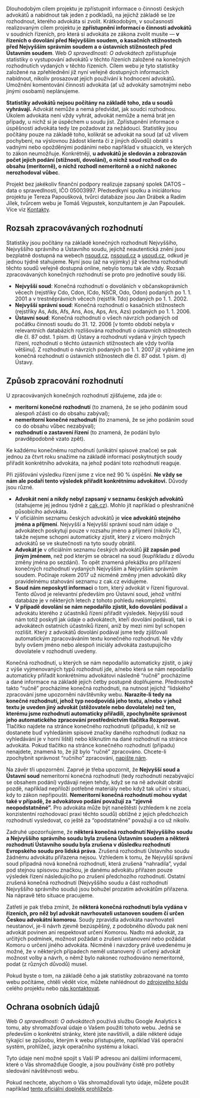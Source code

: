 
Dlouhodobým cílem projektu je zpřístupnit informace o činnosti českých advokátů a nabídnout tak jeden z podkladů,
na jejichž základě se lze rozhodnout, kterého advokáta si zvolit. Krátkodobým, v současnosti realizovaným cílem projektu
je **zpřístupnění informací o činnosti advokátů** v soudních řízeních, pro která si advokáta ze zákona zvolit musíte
&mdash; **v řízeních o dovolání před Nejvyšším soudem, o kasačních stížnostech před Nejvyšším správním soudem a o ústavních
stížnostech před Ústavním soudem**. Web *O spravedlnosti: O advokátech* zpřístupňuje statistiky o vystupování advokátů v těchto řízeních
založené na konečných rozhodnutích vydaných v těchto řízeních. Cílem webu je tyto statistiky založené na zpřehlednění
již nyní veřejně dostupných informacích nabídnout, nikoliv prosazovat jejich používání k hodnocení advokátů. Umožnění
komentování činnosti advokáta (ať už advokáty samotnými nebo jinými osobami) neplánujeme.

**Statistiky advokátů nejsou počítány na základě toho, zda u soudů vyhrávají.** Advokát nemůže a nemá předvídat, jak soudci
rozhodnou. Úkolem advokáta není vždy vyhrát, advokát nemůže a nemá brát jen případy, u nichž si je úspěchem u soudu jist.
Zpřístupnění informace o úspěšnosti advokáta tedy lze požadovat za nežádoucí. Statistiky jsou počítány pouze
na základě toho, kolikrát se advokát na soud (ať už vlivem pochybení, na výslovnou žádost klienta či z jiných
důvodů) obrátil s vadnými nebo opožděnými podáními nebo například v situacích, ve kterých to zákon neumožňuje. Konkrétněji,
**u advokátů je sledován a zobrazován počet jejich podání (stížností, dovolání), o nichž soud rozhodl co do obsahu (meritorně),
o nichž rozhodl nemeritorně a o nichž nakonec nerozhodoval vůbec**.

Projekt bez jakékoliv finanční podpory realizuje zapsaný spolek DATOS &ndash; data o spravedlnosti, IČO 05003997. Předsedkyní
spolku a iniciátorkou projektu je Tereza Papoušková, tvůrci databáze jsou Jan Drábek a Radim Jílek,
tvůrcem webu je Tomáš Vejpustek, konzultantem je Jan Papoušek. Více viz [Kontakty](/contact).

Rozsah zpracovávaných rozhodnutí
--------------------------------
Statistiky jsou počítány na základě konečných rozhodnutí Nejvyššího, Nejvyššího správního a Ústavního soudu, jejichž neautentická znění jsou bezplatně dostupná na webech [nsoud.cz](http://www.nsoud.cz), [nssoud.cz](http://www.nssoud.cz) a [usoud.cz](http://www.usoud.cz), odkud je jednou týdně stahujeme. Nyní jsou (až na výjimky) již všechna rozhodnutí těchto soudů veřejně dostupná online, nebylo tomu tak ale vždy. Rozsah zpracovávaných konečných rozhodnutí se proto pro jednotlivé soudy liší.

- **Nejvyšší soud**:
Konečná rozhodnutí o dovoláních v občanskoprávních věcech (rejstříky Cdo, Cdon, ICdo, NSČR, Odo, Odon)
podaných po 1. 1. 2001 a v trestněprávních věcech (rejstřík Tdo) podaných po 1. 1. 2002.
- **Nejvyšší správní soud**:
Konečná rozhodnutí o kasačních stížnostech (rejstříky As, Ads, Afs, Ans, Aos, Aps, Ars, Azs) podaných po 1. 1. 2006.
- **Ústavní soud**:
Konečná rozhodnutí o všech návrzích podaných od počátku činnosti soudu do 31. 12. 2006 [v tomto období nebyla v relevantních databázích rozlišována rozhodnutí o ústavních stížnostech dle čl. 87 odst. 1 písm. d) Ústavy a rozhodnutí vydaná v jiných typech řízení, rozhodnutí o těchto ústavních stížnostech ale vždy tvořila většinu]. Z rozhodnutí o návrzích podaných po 1. 1. 2007 již vybíráme jen konečná rozhodnutí o ústavních stížnostech dle čl. 87 odst. 1 písm. d) Ústavy. 
    
Způsob zpracování rozhodnutí
----------------------------
U zpracovávaných konečných rozhodnutí zjišťujeme, zda jde o:
- **meritorní konečné rozhodnutí** (to znamená, že se jeho podáním soud alespoň zčásti co do obsahu zabýval);
- **nemeritorní konečné rozhodnutí** (to znamená, že se jeho podáním soud co do obsahu vůbec nezabýval);
- **rozhodnutí o zastavení řízení** (to znamená, že podání bylo pravděpodobně vzato zpět).

Ke každému konečnému rozhodnutí (unikátní spisové značce) se pak jednou za čtvrt roku snažíme na základě informací poskytnutých
soudy přiřadit konkrétního advokáta, na jehož podání toto rozhodnutí reaguje.

Při zjišťování výsledku řízení jsme z více než 90 % úspěšní. **Ne vždy se nám ale podaří tento výsledek přiřadit
konkrétnímu advokátovi.** Důvody jsou různé.
- **Advokát není a nikdy nebyl zapsaný v seznamu českých advokátů** (stahujeme jej jednou týdně z [cak.cz](http://www.cak.cz)).
Mohlo jít například o přeshraničně působícího advokáta.
- V oficiálním seznamu českých advokátů je **více advokátů stejného jména a příjmení**. Nejvyšší a Nejvyšší správní soud
nám údaje o advokátech poskytují pouze v rozsahu jméno a příjmení (nikoliv IČ), takže nejsme schopni automaticky zjistit,
který z vícero možných advokátů se ve skutečnosti na tyto soudy obrátil.
- **Advokát je** v oficiálním seznamu českých advokátů **již zapsán pod jiným jménem**, než pod kterým se obracel na soud
(kupříkladu z důvodu změny jména po sezdání). To opět znamená překážku pro přiřazení konečných rozhodnutí vydaných Nejvyšším
a Nejvyšším správním soudem. Počínaje rokem 2017 už nicméně změny jmen advokátů díky pravidelnému stahování seznamu
z cak.cz evidujeme.
- **Soud nám neposkytl informaci** o tom, který advokát v řízení figuroval. Tento důvod je relevantní především
pro Ústavní soud, jehož vnitřní databáze je v některých letech z tohoto pohledu nekompletní.
- **V případě dovolání se nám nepodařilo zjistit, kdo dovolání podával** a advokátu kterého z účastníků řízení přiřadit
výsledek. Nejvyšší soud nám totiž poskytl jak údaje o advokátech, kteří dovolání podávali, tak i o advokátech ostatních
účastníků řízení, aniž by mezi nimi byl schopen rozlišit. Který z advokátů dovolání podával jsme tedy zjišťovali
automatickým zpracováváním textu konečného rozhodnutí. Ne vždy byly ovšem jméno nebo alespoň iniciály advokáta
zastupujícího dovolatele v rozhodnutí uvedeny.

Konečná rozhodnutí, u kterých se nám nepodařilo automaticky zjistit, o jaký z výše vyjmenovaných typů rozhodnutí jde,
a/nebo která se nám nepodařilo automaticky přiřadit konkrétnímu advokátovi následně “ručně” procházíme a dané informace
na základě jejich četby postupně doplňujeme. Přednostně takto “ručně” procházíme konečná rozhodnutí, na nutnost jejichž
“lidského” zpracování jsme upozorněni návštěvníky webu. **Narazíte-li tedy na konečné rozhodnutí, jehož typ neodpovídá
jeho textu, a/nebo v jehož textu je uveden jiný advokát (stěžovatele nebo dovolatele) než ten, kterému jsme rozhodnutí
automaticky přiřadili, zpochybněte správnost jeho automatického zpracování prostřednictvím tlačítka Rozporovat.**
Tlačítko najdete na stránce konečného rozhodnutí (případu), k níž se dostanete buď vyhledáním spisové značky daného
rozhodnutí (odkaz na vyhledávání je v horní liště) nebo kliknutím na dané rozhodnutí na stránce advokáta.
Pokud tlačítko na stránce konečného rozhodnutí (případu) nenajdete, znamená to, že již bylo “ručně” zpracováno.
Chcete-li zpochybnit správnost “ručního” zpracování, [napište nám](/contact). 

Na závěr tři upozornění. Zaprvé je třeba upozornit, že **Nejvyšší soud a Ústavní soud** nemeritorní konečná rozhodnutí
(tedy rozhodnutí nezabývající se obsahem podání) vydávají nejen tehdy, když se na ně advokát obrátí pozdě, například
nepřiloží potřebné materiály nebo když tak učiní v situaci, kdy to zákon nepřipouští. **Nemeritorní konečná rozhodnutí
mohou vydat také v případě, že advokátovo podání považují za “zjevně neopodstatněné”.** Pro advokáta může být naneštěstí
(vzhledem k ne zcela konzistentní rozhodovací praxi těchto soudů) obtížné z jejich předchozích rozhodnutí vysledovat,
co ještě za “opodstatněné” považují a co už nikoliv.

Zadruhé upozorňujeme, že **některá konečná rozhodnutí Nejvyššího soudu a Nejvyššího správního soudu byla zrušena Ústavním
soudem a některá rozhodnutí Ústavního soudu byla zrušena v důsledku rozhodnutí Evropského soudu pro lidská práva**.
Zrušená rozhodnutí Ústavního soudu žádnému advokátu přiřazena nejsou. Vzhledem k tomu, že Nejvyšší správní soud případná nová konečná rozhodnutí, která zrušená “nahradila”, vydal pod stejnou spisovou značkou, je danému advokátu přiřazen pouze výsledek řízení následujícího po zrušení předchozího rozhodnutí. Ostatní zrušená konečná rozhodnutí (Nejvyššího soudu a část rozhodnutí Nejvyššího správního soudu) jsou bohužel prozatím advokátům přiřazena. Na nápravě této situace pracujeme.

Zatřetí je pak třeba zmínit, že **některá konečná rozhodnutí byla vydána v řízeních, pro něž byl advokát navrhovateli ustanoven soudem či určen Českou advokátní komorou**. Soudy zpravidla advokáta navrhovateli neustanoví, je-li návrh zjevně bezúspěšný, z podobného důvodu pak není advokát povinen ani respektovat určení Komorou. Nadto má advokát, za určitých podmínek, možnost požádat o zrušení ustanovení nebo požádat Komoru o určení jiného advokáta. Nicméně i navzdory právě uvedenému je možné, že v některých případech neměl ustanovený či určený advokát možnost volby a návrh, o němž bylo nakonec rozhodováno nemeritorně, podat (z různých důvodů) musel.

Pokud byste o tom, na základě čeho a jak statistiky zobrazované na tomto webu počítáme, chtěli vědět více,
můžete nahlédnout do [zdrojového kódu](https://github.com/datoszs) celého projektu nebo [nás kontaktovat](/contact).

Ochrana osobních údajů
----------------------

Web *O spravedlnosti: O advokátech* používá službu Google Analytics k tomu, aby shromažďoval údaje o Vašem použití tohoto webu.
Jedná se především o konkrétní stránky, které jste navštívili, a dále některé údaje týkající se způsobu,
kterým k webu přistupujete, například Váš operační systém, prohlížeč, jazyk operačního systému a lokaci.

Tyto údaje není možné spojit s Vaší IP adresou ani dalšími informacemi, které o Vás shromažďuje Google, a jsou používány čistě
pro potřeby sledování návštěvnosti webu.

Pokud nechcete, abychom o Vás shromažďovali tyto údaje, můžete použít například [tento oficiální doplněk prohlížeče](https://tools.google.com/dlpage/gaoptout).
